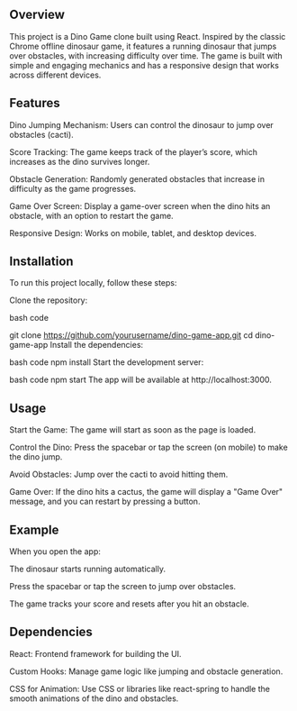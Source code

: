 ## Overview

This project is a Dino Game clone built using React. Inspired by the classic Chrome offline dinosaur game, it features a running dinosaur that jumps over obstacles, with increasing difficulty over time. The game is built with simple and engaging mechanics and has a responsive design that works across different devices.

## Features

Dino Jumping Mechanism: Users can control the dinosaur to jump over obstacles (cacti).

Score Tracking: The game keeps track of the player’s score, which increases as the dino survives longer.

Obstacle Generation: Randomly generated obstacles that increase in difficulty as the game progresses.

Game Over Screen: Display a game-over screen when the dino hits an obstacle, with an option to restart the game.

Responsive Design: Works on mobile, tablet, and desktop devices.

## Installation
To run this project locally, follow these steps:

Clone the repository:

bash code

git clone https://github.com/yourusername/dino-game-app.git
cd dino-game-app
Install the dependencies:

bash code
npm install
Start the development server:

bash code
npm start
The app will be available at http://localhost:3000.

## Usage

Start the Game: The game will start as soon as the page is loaded.

Control the Dino: Press the spacebar or tap the screen (on mobile) to make the dino jump.

Avoid Obstacles: Jump over the cacti to avoid hitting them.

Game Over: If the dino hits a cactus, the game will display a "Game Over" message, and you can restart by pressing a button.

## Example
When you open the app:

The dinosaur starts running automatically.

Press the spacebar or tap the screen to jump over obstacles.

The game tracks your score and resets after you hit an obstacle.

## Dependencies

React: Frontend framework for building the UI.

Custom Hooks: Manage game logic like jumping and obstacle generation.

CSS for Animation: Use CSS or libraries like react-spring to handle the smooth animations of the dino and obstacles.

